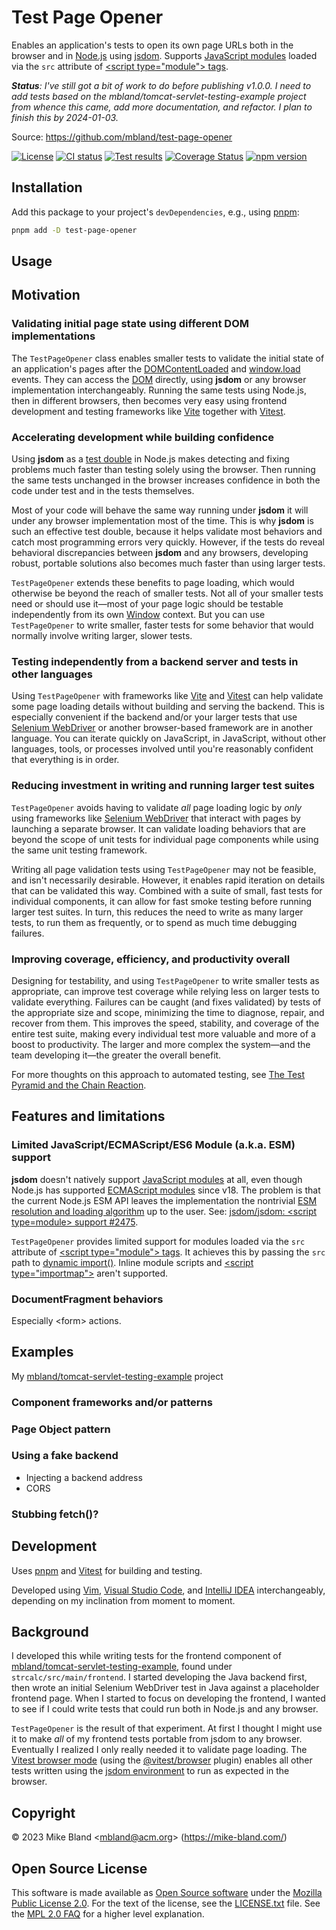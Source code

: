 # Test Page Opener

Enables an application's tests to open its own page URLs both in the browser and
in [Node.js][] using [jsdom][]. Supports [JavaScript modules][] loaded via the
`src` attribute of [&lt;script type="module"&gt; tags][esm-script-tag].

_**Status**: I've still got a bit of work to do before publishing v1.0.0. I need
to add tests based on the mbland/tomcat-servlet-testing-example project from
whence this came, add more documentation, and refactor. I plan to finish this by
2024-01-03._

Source: <https://github.com/mbland/test-page-opener>

[![License](https://img.shields.io/github/license/mbland/test-page-opener.svg)](https://github.com/mbland/test-page-opener/blob/main/LICENSE.txt)
[![CI status](https://github.com/mbland/test-page-opener/actions/workflows/run-tests.yaml/badge.svg)](https://github.com/mbland/test-page-opener/actions/workflows/run-tests.yaml?branch=main)
[![Test results](https://github.com/mbland/test-page-opener/actions/workflows/publish-test-results.yaml/badge.svg)](https://github.com/mbland/test-page-opener/actions/workflows/publish-test-results.yaml?branch=main)
[![Coverage Status](https://coveralls.io/repos/github/mbland/test-page-opener/badge.svg?branch=main)][coveralls-jsdw]
[![npm version](https://badge.fury.io/js/test-page-opener.svg)][npm-tpo]

## Installation

Add this package to your project's `devDependencies`, e.g., using [pnpm][]:

```sh
pnpm add -D test-page-opener
```

## Usage

## Motivation

### Validating initial page state using different DOM implementations

The `TestPageOpener` class enables smaller tests to validate the initial state
of an application's pages after the [DOMContentLoaded][] and [window.load][]
events. They can access the [DOM][] directly, using **jsdom** or any browser
implementation interchangeably. Running the same tests using Node.js, then in
different browsers, then becomes very easy using frontend development and
testing frameworks like [Vite][] together with [Vitest][].

### Accelerating development while building confidence

Using **jsdom** as a [test double][] in Node.js makes detecting and fixing
problems much faster than testing solely using the browser. Then running the
same tests unchanged in the browser increases confidence in both the code under
test and in the tests themselves.

Most of your code will behave the same way running under **jsdom** it will under
any browser implementation most of the time. This is why **jsdom** is such an
effective test double, because it helps validate most behaviors and catch most
programming errors very quickly. However, if the tests do reveal behavioral
discrepancies between **jsdom** and any browsers, developing robust, portable
solutions also becomes much faster than using larger tests.

`TestPageOpener` extends these benefits to page loading, which would otherwise
be beyond the reach of smaller tests. Not all of your smaller tests need or
should use it&mdash;most of your page logic should be testable independently
from its own [Window][] context. But you can use `TestPageOpener` to write
smaller, faster tests for some behavior that would normally involve writing
larger, slower tests.

### Testing independently from a backend server and tests in other languages

Using `TestPageOpener` with frameworks like [Vite][] and [Vitest][] can help
validate some page loading details without building and serving the backend.
This is especially convenient if the backend and/or your larger tests that use
[Selenium WebDriver][] or another browser-based framework are in another
language. You can iterate quickly on JavaScript, in JavaScript, without other
languages, tools, or processes involved until you're reasonably confident that
everything is in order.

### Reducing investment in writing and running larger test suites

`TestPageOpener` avoids having to validate _all_ page loading logic by _only_
using frameworks like [Selenium WebDriver][] that interact with pages by
launching a separate browser. It can validate loading behaviors that are beyond
the scope of unit tests for individual page components while using the same unit
testing framework.

Writing all page validation tests using `TestPageOpener` may not be feasible,
and isn't necessarily desirable. However, it enables rapid iteration on details
that can be validated this way. Combined with a suite of small, fast tests for
individual components, it can allow for fast smoke testing before running larger
test suites. In turn, this reduces the need to write as many larger tests, to
run them as frequently, or to spend as much time debugging failures.

### Improving coverage, efficiency, and productivity overall

Designing for testability, and using `TestPageOpener` to write smaller tests as
appropriate, can improve test coverage while relying less on larger tests to
validate everything. Failures can be caught (and fixes validated) by tests of
the appropriate size and scope, minimizing the time to diagnose, repair, and
recover from them. This improves the speed, stability, and coverage of the
entire test suite, making every individual test more valuable and more of a
boost to productivity. The larger and more complex the system&mdash;and the team
developing it&mdash;the greater the overall benefit.

For more thoughts on this approach to automated testing, see [The Test Pyramid
and the Chain Reaction][].

## Features and limitations

### Limited JavaScript/ECMAScript/ES6 Module (a.k.a. ESM) support

**jsdom** doesn't natively support [JavaScript modules][] at all, even though
Node.js has supported [ECMAScript modules][] since v18. The problem is that the
current Node.js ESM API leaves the implementation the nontrivial [ESM resolution
and loading algorithm][] up to the user. See: [jsdom/jsdom: &lt;script
type=module&gt; support #2475][jsdom-2475].

`TestPageOpener` provides limited support for modules loaded via the `src`
attribute of [&lt;script type="module"&gt; tags][esm-script-tag]. It achieves
this by passing the `src` path to [dynamic import()][]. Inline module scripts
and [&lt;script type="importmap"&gt;][] aren't supported.

### DocumentFragment behaviors

Especially &lt;form&gt; actions.

## Examples

My [mbland/tomcat-servlet-testing-example][] project

### Component frameworks and/or patterns

### Page Object pattern

### Using a fake backend

- Injecting a backend address
- CORS

### Stubbing fetch()?

## Development

Uses [pnpm][] and [Vitest][] for building and testing.

Developed using [Vim][], [Visual Studio Code][], and [IntelliJ IDEA][] interchangeably, depending on my inclination from moment to moment.

## Background

I developed this while writing tests for the frontend component of
[mbland/tomcat-servlet-testing-example][], found under
`strcalc/src/main/frontend`. I started developing the Java backend first, then
wrote an initial Selenium WebDriver test in Java against a placeholder frontend
page. When I started to focus on developing the frontend, I wanted to see if I
could write tests that could run both in Node.js and any browser.

`TestPageOpener` is the result of that experiment. At first I thought I might
use it to make _all_ of my frontend tests portable from jsdom to any browser.
Eventually I realized I only really needed it to validate page loading. The
[Vitest browser mode][] (using the [@vitest/browser][] plugin) enables all other
tests written using the [jsdom environment][] to run as expected in the browser.

## Copyright

&copy; 2023 Mike Bland &lt;<mbland@acm.org>&gt; (<https://mike-bland.com/>)

## Open Source License

This software is made available as [Open Source software][] under the [Mozilla
Public License 2.0][]. For the text of the license, see the
[LICENSE.txt](./LICENSE.txt) file. See the [MPL 2.0 FAQ][mpl-faq] for a higher
level explanation.

[Node.js]: http://nodejs.org/
[jsdom]: https://github.com/jsdom/jsdom
[JavaScript Modules]: https://developer.mozilla.org/en-US/docs/Web/JavaScript/Guide/Modules
[esm-script-tag]: https://developer.mozilla.org/docs/Web/HTML/Element/script#module
[coveralls-jsdw]: https://coveralls.io/github/mbland/test-page-opener?branch=main
[npm-tpo]: https://www.npmjs.com/package/test-page-opener
[pnpm]: https://pnpm.io/
[DOMContentLoaded]: https://developer.mozilla.org/docs/Web/API/Document/DOMContentLoaded_event
[window.load]: https://developer.mozilla.org/docs/Web/API/Window/load_event
[DOM]: https://developer.mozilla.org/docs/Web/API/Document_Object_Model
[Vite]: https://vitejs.dev/
[Vitest]: https://vitest.dev/
[test double]: https://mike-bland.com/2023/09/06/test-doubles.html
[Window]: https://developer.mozilla.org/docs/Web/API/Window
[Selenium WebDriver]: https://www.selenium.dev/documentation/webdriver/
[The Test Pyramid and the Chain Reaction]: https://mike-bland.com/2023/08/31/the-test-pyramid-and-the-chain-reaction.html
[ECMAScript Modules]: https://nodejs.org/docs/latest-v18.x/api/esm.html
[ESM resolution and loading algorithm]: https://nodejs.org/docs/latest-v18.x/api/esm.html#resolution-and-loading-algorithm
[jsdom-2475]: https://github.com/jsdom/jsdom/issues/2475
[dynamic import()]: https://developer.mozilla.org/docs/Web/JavaScript/Reference/Operators/import
[&lt;script type="importmap"&gt;]: https://developer.mozilla.org/docs/Web/HTML/Element/script/type/importmap
[mbland/tomcat-servlet-testing-example]: https://github.com/mbland/tomcat-servlet-testing-example
[Vim]: https://www.vim.org/
[Visual Studio Code]: https://code.visualstudio.com/
[IntelliJ IDEA]: https://www.jetbrains.com/idea/
[Vitest browser mode]: https://vitest.dev/guide/browser.html
[@vitest/browser]: https://www.npmjs.com/package/@vitest/browser
[jsdom environment]: https://vitest.dev/guide/environment.html
[Open Source software]: https://opensource.org/osd-annotated
[Mozilla Public License 2.0]: https://www.mozilla.org/MPL/
[mpl-faq]: https://www.mozilla.org/MPL/2.0/FAQ/
